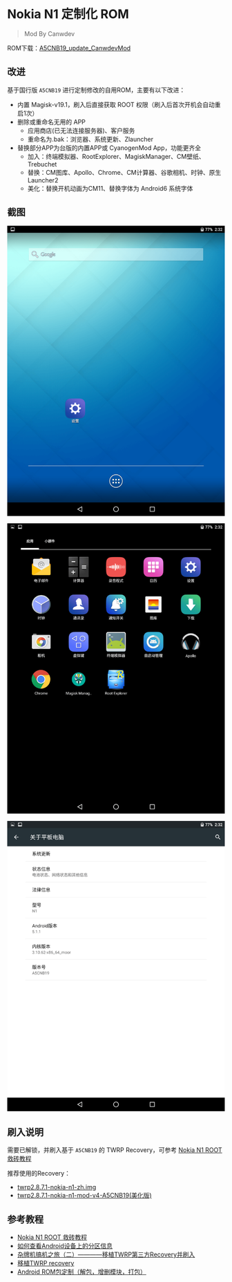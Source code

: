 # Nokia N1 定制化 ROM

> Mod By Canwdev

ROM下载：[A5CNB19_update_CanwdevMod](https://github.com/canwdev/nokia-n1-custom-rom/releases/download/V1/A5CNB19_update_CanwdevMod_M3.zip)

## 改进

基于国行版 `A5CNB19` 进行定制修改的自用ROM，主要有以下改进：

- 内置 Magisk-v19.1，刷入后直接获取 ROOT 权限（刷入后首次开机会自动重启1次）
- 删除或重命名无用的 APP
    - 应用商店(已无法连接服务器)、客户服务
    - 重命名为.bak：浏览器、系统更新、Zlauncher
- 替换部分APP为台版的内置APP或 CyanogenMod App，功能更齐全
    - 加入：终端模拟器、RootExplorer、MagiskManager、CM壁纸、Trebuchet
    - 替换：CM图库、Apollo、Chrome、CM计算器、谷歌相机、时钟、原生Launcher2
    - 美化：替换开机动画为CM11、替换字体为 Android6 系统字体

## 截图

![img](./images/Screenshot_2019-09-07-14-32-14.png)

![img](./images/Screenshot_2019-09-07-14-32-21.png)

![img](./images/Screenshot_2019-09-07-14-32-32.png)

## 刷入说明

需要已解锁，并刷入基于 `A5CNB19` 的 TWRP Recovery，可参考 [Nokia N1 ROOT 救砖教程](https://github.com/sukanka/NokiaN1Root)

推荐使用的Recovery：

- [twrp2.8.7.1-nokia-n1-zh.img](https://github.com/sukanka/NokiaN1Root/blob/master/twrp2.8.7.1-nokia-n1-zh.img)
- [twrp2.8.7.1-nokia-n1-mod-v4-A5CNB19(美化版)](https://github.com/canwdev/nokia-n1-custom-rom/releases/download/V1/twrp2.8.7.1-nokia-n1-mod-v4-A5CNB19.img)

## 参考教程

- [Nokia N1 ROOT 救砖教程](https://github.com/sukanka/NokiaN1Root)
- [如何查看Android设备上的分区信息](https://blog.csdn.net/Roland_Sun/article/details/50969958)
- [杂牌机搞机之旅（二）————移植TWRP第三方Recovery并刷入](https://www.cnblogs.com/kexing/p/10723732.html)
- [移植TWRP recovery](https://www.rabbittu.com/twrp-recovery-ba601/)
- [Android ROM包定制（解包，增删模块，打包）](https://luoyesiqiu.github.io/2019/04/30/Android-ROM%E5%8C%85%E5%AE%9A%E5%88%B6%EF%BC%88%E8%A7%A3%E5%8C%85%EF%BC%8C%E5%A2%9E%E5%88%A0%E6%A8%A1%E5%9D%97%EF%BC%8C%E6%89%93%E5%8C%85%EF%BC%89/)
